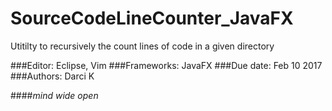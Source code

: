 # SourceCodeLineCounter_JavaFX
Utitilty to recursively the count lines of code in a given directory

###Editor: Eclipse, Vim
###Frameworks: JavaFX
###Due date: Feb 10 2017
###Authors: Darci K 

####_mind wide open_

